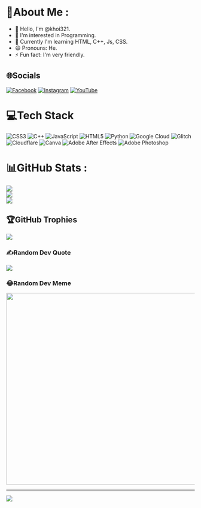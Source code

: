 # 💫About Me :
- 👋 Hello, I'm @khoi321.
- 👀 I'm interested in Programming.
- 🌱 Currently I'm learning HTML, C++, Js, CSS.
- 😄 Pronouns: He.
- ⚡ Fun fact: I'm very friendly.

## 🌐Socials
[![Facebook](https://img.shields.io/badge/Facebook-%231877F2.svg?logo=Facebook&logoColor=white)](https://facebook.com/110000100100hjjjnb) [![Instagram](https://img.shields.io/badge/Instagram-%23E4405F.svg?logo=Instagram&logoColor=white)](https://instagram.com/khoivo2208) [![YouTube](https://img.shields.io/badge/YouTube-%23FF0000.svg?logo=YouTube&logoColor=white)](https://www.youtube.com/channel/UCuh054veBYqfh_YFc9FFH-w) 

# 💻Tech Stack
![CSS3](https://img.shields.io/badge/css3-%231572B6.svg?style=flat-square&logo=css3&logoColor=white) ![C++](https://img.shields.io/badge/c++-%2300599C.svg?style=flat-square&logo=c%2B%2B&logoColor=white) ![JavaScript](https://img.shields.io/badge/javascript-%23323330.svg?style=flat-square&logo=javascript&logoColor=%23F7DF1E) ![HTML5](https://img.shields.io/badge/html5-%23E34F26.svg?style=flat-square&logo=html5&logoColor=white) ![Python](https://img.shields.io/badge/python-3670A0?style=flat-square&logo=python&logoColor=ffdd54) ![Google Cloud](https://img.shields.io/badge/Google%20Cloud-%234285F4.svg?style=flat-square&logo=google-cloud&logoColor=white) ![Glitch](https://img.shields.io/badge/glitch-%233333FF.svg?style=flat-square&logo=glitch&logoColor=white) ![Cloudflare](https://img.shields.io/badge/Cloudflare-F38020?style=flat-square&logo=Cloudflare&logoColor=white) ![Canva](https://img.shields.io/badge/Canva-%2300C4CC.svg?style=flat-square&logo=Canva&logoColor=white) ![Adobe After Effects](https://img.shields.io/badge/Adobe%20After%20Effects-9999FF.svg?style=flat-square&logo=Adobe%20After%20Effects&logoColor=white) ![Adobe Photoshop](https://img.shields.io/badge/adobephotoshop-%2331A8FF.svg?style=flat-square&logo=adobephotoshop&logoColor=white)
# 📊GitHub Stats :
![](https://github-readme-stats.vercel.app/api?username=khoi321&theme=dark&hide_border=false&include_all_commits=false&count_private=false)<br/>
![](https://github-readme-streak-stats.herokuapp.com/?user=khoi321&theme=dark&hide_border=false)<br/>
![](https://github-readme-stats.vercel.app/api/top-langs/?username=khoi321&theme=dark&hide_border=false&include_all_commits=false&count_private=false&layout=compact)

## 🏆GitHub Trophies
![](https://github-trophies.vercel.app/?username=khoi321&theme=onedark&no-frame=false&no-bg=true&margin-w=4)

### ✍️Random Dev Quote
![](https://quotes-github-readme.vercel.app/api?type=horizontal&theme=radical)

### 😂Random Dev Meme
<img src="https://random-memer.herokuapp.com/" width="512px"/>

---
[![](https://visitcount.itsvg.in/api?id=khoi321&icon=0&color=0)](https://visitcount.itsvg.in)


